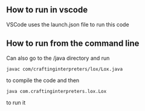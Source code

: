 ## How to run in vscode

VSCode uses the launch.json file to run this code

## How to run from the command line

Can also go to the /java directory and run

`javac com/craftinginterpreters/lox/Lox.java` 

to compile the code and then

`java com.craftinginterpreters.lox.Lox`

to run it
